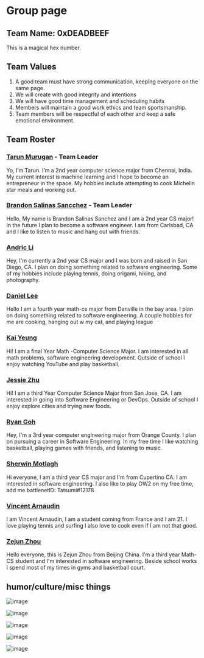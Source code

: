 # Group page

## Team Name: 0xDEADBEEF

This is a magical hex number. 

## Team Values

1. A good team must have strong communication, keeping everyone on the same page. 
2. We will create with good integrity and intentions
3. We will have good time management and scheduling habits
4. Members will maintain a good work ethics and team sportsmanship. 
5. Team members will be respectful of each other and keep a safe emotional environment. 


## Team Roster

### [Tarun Murugan](https://github.com/tarunm20) - Team Leader

Yo, I’m Tarun. I’m a 2nd year computer science major from Chennai, India. My current interest is machine learning and I hope to become an entrepreneur in the space. My hobbies include attempting to cook Michelin star meals and working out.

### [Brandon Salinas Sancchez](https://github.com/bsalinassanchez) - Team Leader

Hello, My name is Brandon Salinas Sanchez and I am a 2nd year CS major! In the future I plan to become a software engineer. I am from Carlsbad, CA and I like to listen to music and hang out with friends.

### [Andric Li](https://github.com/arl009)

Hey, I'm currently a 2nd year CS major and I was born and raised in San Diego, CA. I plan on doing something related to software engineering. Some of my hobbies include playing tennis, doing origami, hiking, and photography.

### [Daniel Lee](https://github.com/dannytlee12)

Hello I am a fourth year math-cs major from Danville in the bay area. I plan on doing something related to software engineering. A couple hobbies for me are cooking, hanging out w my cat, and playing league

### [Kai Yeung](https://github.com/kyy006)
Hi! I am a final Year Math -Computer Science Major. I am interested in all math problems, software engineering development. Outside of school I enjoy watching YouTube and play basketball.

### [Jessie Zhu](https://github.com/jesszhu71)

Hi! I am a third Year Computer Science Major from San Jose, CA. I am interested in going into Software Engineering or DevOps. Outside of school I enjoy explore cities and trying new foods. 

### [Ryan Goh](https://github.com/Rygoh1)

Hey, I'm a 3rd year computer engineering major from Orange County. I plan on pursuing a career in Software Engineering. In my free time I like watching basketball, playing games with friends, and listening to music.

### [Sherwin Motlagh](https://github.com/sherwin25)

Hi everyone, I am a third year CS major and I'm from Cupertino CA. I am interested in software engineering. I also like to play OW2 on my free time, add me battlenetID: Tatsumi#12178 

### [Vincent Arnaudin](https://github.com/vincentarnaudin)

I am Vincent Arnaudin, I am a student coming from France and I am 21. I love playing tennis and surfing I also love to cook even if I am not that good.


### [Zejun Zhou](help.me.i.dont.exist)

Hello everyone, this is Zejun Zhou from Beijing China. I'm a third year Math-CS student and I'm interested in software engineering. Beside school works I spend most of my times in gyms and basketball court. 


## humor/culture/misc things


![image](https://user-images.githubusercontent.com/43154527/233709578-33bca980-e803-4912-b103-fc4cc9ec2e30.png)


![image](https://user-images.githubusercontent.com/43154527/233709760-15dba784-452c-4f15-81cc-30ff6b5c8ad5.png)


![image](https://user-images.githubusercontent.com/43154527/233709840-158cd482-0f53-438c-9106-ea3c45130386.png)


![image](https://user-images.githubusercontent.com/43154527/233707667-80ef6762-39d8-43f3-8492-aa3a7c48a570.png)


![image](https://user-images.githubusercontent.com/43154527/233708510-09fee16a-b9d9-47f0-85b7-4ecf6c019e5b.png)






